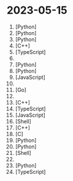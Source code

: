 # 2023-05-15

1. [](https://github.comundefined "Interact privately with your documents using the power of GPT, 100% privately, no data leaks") [Python]
2. [](https://github.comundefined "潘多拉，一个让你呼吸顺畅的ChatGPT。Pandora, a ChatGPT that helps you breathe smoothly.") [Python]
3. [](https://github.comundefined "The ChatGPT Retrieval Plugin lets you easily search and find personal or work documents by asking questions in everyday language.") [Python]
4. [](https://github.comundefined "Nintendo Switch Emulator") [C++]
5. [](https://github.comundefined "freeCodeCamp.org's open-source codebase and curriculum. Learn to code for free.") [TypeScript]
6. [](https://github.comundefined "📚 Freely available programming books") 
7. [](https://github.comundefined "Get a ChatGPT plugin up and running in under 5 minutes!") [Python]
8. [](https://github.comundefined "Made to be used with Flipper just drag the folder into NFC") [Python]
9. [](https://github.comundefined "Concurrently chat with ChatGPT, Bing Chat, bard, Alpaca, Vincuna, Claude, ChatGLM, MOSS, iFlytek Spark, ERNIE and more, discover the best answers") [JavaScript]
10. [](https://github.comundefined "A complete computer science study plan to become a software engineer.") 
11. [](https://github.comundefined "🤖 Self-hosted, community-driven, local OpenAI-compatible API. Drop-in replacement for OpenAI running LLMs on consumer-grade hardware. LocalAI is a RESTful API to run ggml compatible models: llama.cpp, alpaca.cpp, gpt4all.cpp, rwkv.cpp, whisper.cpp, vicuna, koala, gpt4all-j, cerebras and many others!") [Go]
12. [](https://github.comundefined "😎 Awesome lists about all kinds of interesting topics") 
13. [](https://github.comundefined "") [C++]
14. [](https://github.comundefined "Document chatbot — multiple files, topics, chat windows and chat history. Powered by GPT.") [TypeScript]
15. [](https://github.comundefined "🗣️ Chat with LLM like Vicuna totally in your browser with WebGPU, safely, privately, and with no server.Powered by web llm") [JavaScript]
16. [](https://github.comundefined "Integrate Magisk root and Google Apps into WSA (Windows Subsystem for Android)") [Shell]
17. [](https://github.comundefined "Complete Open Source and Modular solution for MMO") [C++]
18. [](https://github.comundefined "Lean's LEDE source") [C]
19. [](https://github.comundefined "Auto detecting, masking and inpainting with detection model.") [Python]
20. [](https://github.comundefined "You like pytorch? You like micrograd? You love tinygrad! ❤️") [Python]
21. [](https://github.comundefined "SSH Panel User Management") [Shell]
22. [](https://github.comundefined "NAS媒体库管理工具") 
23. [](https://github.comundefined "Reverse engineering of Google's Bard API") [Python]
24. [](https://github.comundefined "WebWhiz allows you to create an AI chatbot that knows everything about your product and can instantly respond to your customer's queries.") [TypeScript]
